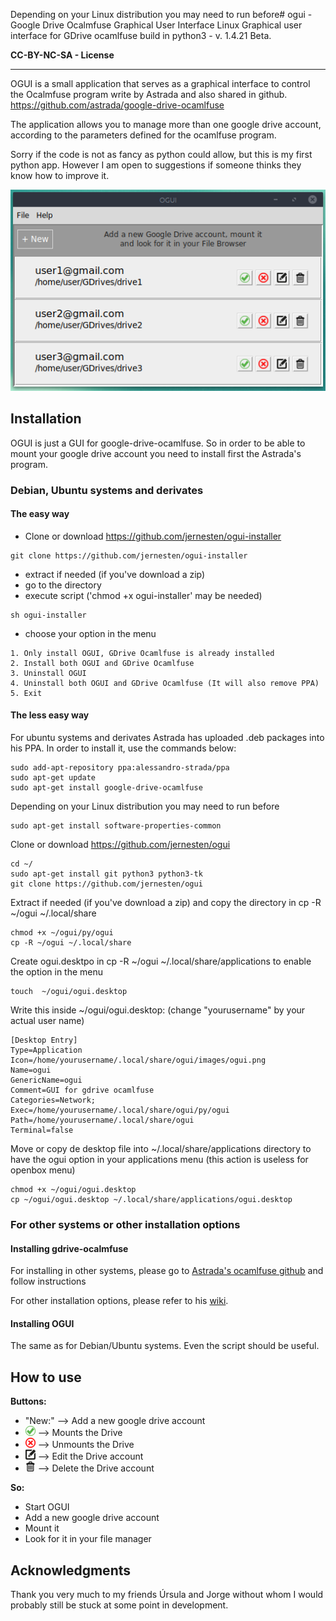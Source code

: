 
Depending on your Linux distribution you may need to run before# ogui - Google Drive Ocalmfuse Graphical User Interface
Linux Graphical user interface for GDrive ocamlfuse build in python3 - v. 1.4.21 Beta.

**CC-BY-NC-SA - License**

----

OGUI is a small application that serves as a graphical interface to control the Ocalmfuse program write by Astrada and also shared in github.
https://github.com/astrada/google-drive-ocamlfuse

The application allows you to manage more than one google drive account, according to the parameters defined for the ocamlfuse program.

Sorry if the code is not as fancy as python could allow, but this is my first python app. However I am open to suggestions if someone thinks they know how to improve it.

![ogui sample](https://github.com/jernesten/ogui/blob/master/images/ogui-sample.png "OGUI Image Sample")

## Installation

 OGUI is just a GUI for google-drive-ocamlfuse.
 So in order to be able to mount your google drive account you need to install first the Astrada's program.
 
### Debian, Ubuntu systems and derivates

#### The easy way

- Clone or download https://github.com/jernesten/ogui-installer
```
git clone https://github.com/jernesten/ogui-installer
```
- extract if needed (if you've download a zip)
- go to the directory
- execute script ('chmod +x ogui-installer' may be needed)
```
sh ogui-installer
```
- choose your option in the menu
```
1. Only install OGUI, GDrive Ocamlfuse is already installed
2. Install both OGUI and GDrive Ocamlfuse
3. Uninstall OGUI
4. Uninstall both OGUI and GDrive Ocamlfuse (It will also remove PPA)
5. Exit            
```
#### The less easy way

For ubuntu systems and derivates Astrada has uploaded .deb packages into his PPA. In order to install it, use the commands below:
```
sudo add-apt-repository ppa:alessandro-strada/ppa
sudo apt-get update
sudo apt-get install google-drive-ocamlfuse
```
Depending on your Linux distribution you may need to run before
```
sudo apt-get install software-properties-common
```
Clone or download https://github.com/jernesten/ogui
```
cd ~/
sudo apt-get install git python3 python3-tk
git clone https://github.com/jernesten/ogui
```
Extract if needed (if you've download a zip) and copy the directory in cp -R ~/ogui ~/.local/share
```
chmod +x ~/ogui/py/ogui
cp -R ~/ogui ~/.local/share
```
Create ogui.desktpo in cp -R ~/ogui ~/.local/share/applications to enable the option in the menu
```
touch  ~/ogui/ogui.desktop
```
Write this inside ~/ogui/ogui.desktop: (change "yourusername" by your actual user name)
```
[Desktop Entry]
Type=Application
Icon=/home/yourusername/.local/share/ogui/images/ogui.png
Name=ogui
GenericName=ogui
Comment=GUI for gdrive ocamlfuse
Categories=Network;
Exec=/home/yourusername/.local/share/ogui/py/ogui
Path=/home/yourusername/.local/share/ogui
Terminal=false
```
Move or copy de desktop file into ~/.local/share/applications directory to have the ogui option in your applications menu (this action is useless for openbox menu)
```
chmod +x ~/ogui/ogui.desktop
cp ~/ogui/ogui.desktop ~/.local/share/applications/ogui.desktop
```

### For other systems or other installation options

#### Installing gdrive-ocalmfuse
For installing in other systems, please go to [Astrada's ocamlfuse github](https://github.com/astrada/google-drive-ocamlfuse) and follow instructions

For other installation options, please refer to his [wiki](https://github.com/astrada/google-drive-ocamlfuse/wiki/Installation).

#### Installing OGUI

The same as for Debian/Ubuntu systems.
Even the script should be useful.

## How to use

**Buttons:**

- "New:" --> Add a new google drive account
- ![Mount](https://github.com/jernesten/ogui/blob/master/images/mount.png) --> Mounts the Drive
- ![Unmount](https://github.com/jernesten/ogui/blob/master/images/unmount.png) --> Unmounts the Drive
- ![Edit](https://github.com/jernesten/ogui/blob/master/images/edit.png) --> Edit the Drive account
- ![Delete](https://github.com/jernesten/ogui/blob/master/images/delete.png) --> Delete the Drive account

**So:**
- Start OGUI
- Add a new google drive account
- Mount it
- Look for it in your file manager

## Acknowledgments

Thank you very much to my friends Úrsula and Jorge without whom I would probably still be stuck at some point in development.
	

